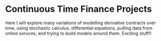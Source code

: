 # Continuous Time Finance Projects

Here I will explore many variations of modelling derivative contracts over time, using stochastic calculus, differential equations, pulling data from online soruces, and trying to build models around them. Exciting stuff!!
